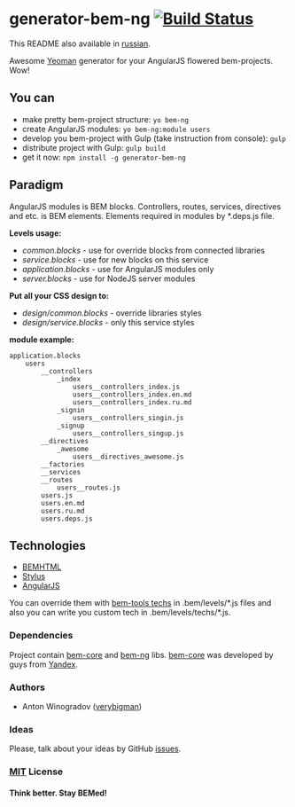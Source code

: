# generator-bem-ng [![Build Status](https://secure.travis-ci.org/verybigman/generator-bem-ng.png?branch=master)](https://travis-ci.org/verybigman/generator-bem-ng)

This README also available in [russian](https://github.com/verybigman/generator-bem-ng/blob/master/README.ru.md).

Awesome [Yeoman](http://yeoman.io) generator for your AngularJS flowered bem-projects. Wow!

## You can

- make pretty bem-project structure: `yo bem-ng`
- create AngularJS modules: `yo bem-ng:module users`
- develop you bem-project with Gulp (take instruction from console): `gulp`
- distribute project with Gulp: `gulp build`
- get it now: `npm install -g generator-bem-ng`

## Paradigm

AngularJS modules is BEM blocks. Controllers, routes, services, directives and etc. is BEM elements. Elements required in modules by \*.deps.js file.

__Levels usage:__

- _common.blocks_ - use for override blocks from connected libraries
- _service.blocks_ - use for new blocks on this service
- _application.blocks_ - use for AngularJS modules only
- _server.blocks_ - use for NodeJS server modules

__Put all your CSS design to:__
- _design/common.blocks_ - override libraries styles
- _design/service.blocks_ - only this service styles

__module example:__
```
application.blocks
    users
        __controllers
            _index
                users__controllers_index.js
                users__controllers_index.en.md
                users__controllers_index.ru.md
            _signin
                users__controllers_singin.js
            _signup
                users__controllers_singup.js
        __directives
            _awesome
                users__directives_awesome.js
        __factories
        __services
        __routes
            users__routes.js
        users.js
        users.en.md
        users.ru.md
        users.deps.js
```

## Technologies

- [BEMHTML](http://bem.info/technology/bemhtml/2.3.0/reference)
- [Stylus](http://learnboost.github.io/stylus)
- [AngularJS](https://angularjs.org)

You can override them with [bem-tools techs](https://github.com/bem/bem-tools/tree/support/0.8.x/lib/techs/v2) in .bem/levels/\*.js files and also you can write you custom tech in .bem/levels/techs/\*.js.

### Dependencies

Project contain [bem-core](https://github.com/bem/bem-core) and [bem-ng](https://github.com/verybigman/bem-ng) libs. [bem-core](https://github.com/bem/bem-core) was developed by guys from [Yandex](http://yandex.ru).

### Authors

- Anton Winogradov ([verybigman](https://github.com/verybigman))

### Ideas

Please, talk about your ideas by GitHub [issues](https://github.com/verybigman/generator-bem/issues).

### [MIT](http://en.wikipedia.org/wiki/MIT_License) License

#### Think better. Stay BEMed!
